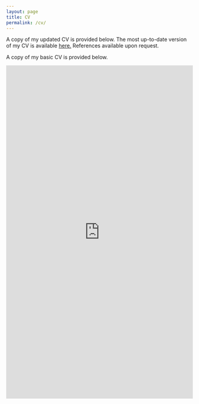 ```yaml
---
layout: page
title: CV
permalink: /cv/
---
```


<p>A copy of my updated CV is provided below. The most up-to-date version of my CV is available <a href="https://github.com/pragyadas0592/pragyadas0592.github.io/blob/master/cv/Pragya_Basic_Resume%20(1).pdf">here.</a> References available upon request.</p>

<p>A copy of my basic CV is provided below. 

<p class='text-right'><a href='https://docs.google.com/document/d/1MENVVFVqHke02eQ8leNeJafdb9pf5uUs/edit' target='_blank'><iframe width='100%' height='900px' frameborder='0' scrolling='yes' class='embed-responsive-item' src='https://docs.google.com/document/d/1MENVVFVqHke02eQ8leNeJafdb9pf5uUs/preview' allowfullscreen></iframe>

